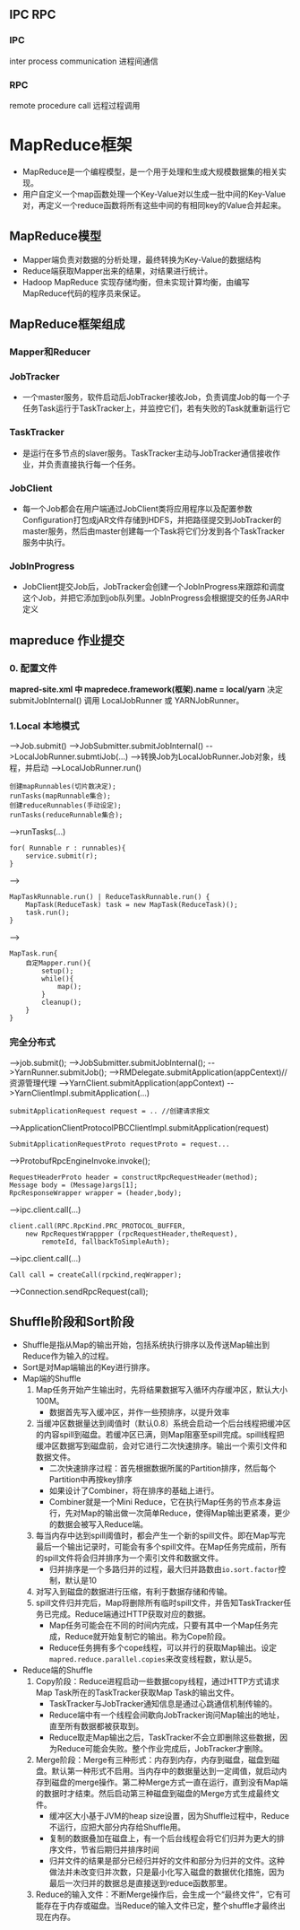 ## IPC  RPC
### IPC
inter process communication 	进程间通信
### RPC
remote procedure call 	远程过程调用
# MapReduce框架
* MapReduce是一个编程模型，是一个用于处理和生成大规模数据集的相关实现。
* 用户自定义一个map函数处理一个Key-Value对以生成一批中间的Key-Value对，再定义一个reduce函数将所有这些中间的有相同key的Value合并起来。
## MapReduce模型
* Mapper端负责对数据的分析处理，最终转换为Key-Value的数据结构
* Reduce端获取Mapper出来的结果，对结果进行统计。
* Hadoop MapReduce 实现存储均衡，但未实现计算均衡，由编写MapReduce代码的程序员来保证。
## MapReduce框架组成
### Mapper和Reducer
### JobTracker
* 一个master服务，软件启动后JobTracker接收Job，负责调度Job的每一个子任务Task运行于TaskTracker上，并监控它们，若有失败的Task就重新运行它
### TaskTracker
* 是运行在多节点的slaver服务。TaskTracker主动与JobTracker通信接收作业，并负责直接执行每一个任务。
### JobClient
* 每一个Job都会在用户端通过JobClient类将应用程序以及配置参数Configuration打包成jAR文件存储到HDFS，并把路径提交到JobTracker的master服务，然后由master创建每一个Task将它们分发到各个TaskTracker服务中执行。
### JobInProgress
* JobClient提交Job后，JobTracker会创建一个JobInProgress来跟踪和调度这个Job，并把它添加到job队列里。JobInProgress会根据提交的任务JAR中定义
## mapreduce 作业提交
### 0. 配置文件
**mapred-site.xml 中 mapredece.framework(框架).name = local/yarn** 决定 submitJobInternal() 调用 LocalJobRunner 或 YARNJobRunner。
### 1.Local 本地模式
  -->Job.submit()
  -->JobSubmitter.submitJobInternal()
  -->LocalJobRunner.submtiJob(...)
  -->转换Job为LocalJobRunner.Job对象，线程，并启动
  -->LocalJobRunner.run()

	创建mapRunnables(切片数决定);
	runTasks(mapRunnable集合);
	创建reduceRunnables(手动设定);
	runTasks(reduceRunnable集合);
  -->runTasks(...)

	for( Runnable r : runnables){
		service.submit(r);
	}
  -->

	MapTaskRunnable.run() | ReduceTaskRunnable.run() {
		MapTask(ReduceTask) task = new MapTask(ReduceTask)();
		task.run();
	}
  -->

	MapTask.run{
		自定Mapper.run(){
			setup();
			while(){
				map();
			}
			cleanup();
		}
	}
### 完全分布式
  -->job.submit();
  -->JobSubmitter.submitJobInternal();
  -->YarnRunner.submitJob();
  -->RMDelegate.submitApplication(appCentext)//资源管理代理
  -->YarnClient.submitApplication(appContext)
  -->YarnClientImpl.submitApplication(...)
	
	submitApplicationRequest request = .. //创建请求报文
  -->ApplicationClientProtocolPBCClientImpl.submitApplication(request)
	
	SubmitApplicationRequestProto requestProto = request...
  -->ProtobufRpcEngineInvoke.invoke();
	
	RequestHeaderProto header = constructRpcRequestHeader(method);
	Message body = (Message)args[1];
	RpcResponseWrapper wrapper = (header,body);
  -->ipc.client.call(...)
	
	client.call(RPC.RpcKind.PRC_PROTOCOL_BUFFER, 
		new RpcRequestWrappper (rpcRequestHeader,theRequest), 
			remoteId, fallbackToSimpleAuth);
  -->ipc.client.call(...)
	
	Call call = createCall(rpckind,reqWrapper);
  -->Connection.sendRpcRequest(call);
## Shuffle阶段和Sort阶段
* Shuffle是指从Map的输出开始，包括系统执行排序以及传送Map输出到Reduce作为输入的过程。
* Sort是对Map端输出的Key进行排序。
* Map端的Shuffle
	1. Map任务开始产生输出时，先将结果数据写入循环内存缓冲区，默认大小100M。
		* 数据首先写入缓冲区，并作一些预排序，以提升效率
	2. 当缓冲区数据量达到阈值时（默认0.8）系统会启动一个后台线程把缓冲区的内容spill到磁盘。若缓冲区已满，则Map阻塞至spill完成。spill线程把缓冲区数据写到磁盘前，会对它进行二次快速排序。输出一个索引文件和数据文件。
		* 二次快速排序过程：首先根据数据所属的Partition排序，然后每个Partition中再按key排序
		* 如果设计了Combiner，将在排序的基础上进行。
		* Combiner就是一个Mini Reduce，它在执行Map任务的节点本身运行，先对Map的输出做一次简单Reduce，使得Map输出更紧凑，更少的数据会被写入Reduce端。
	3. 每当内存中达到spill阈值时，都会产生一个新的spill文件。即在Map写完最后一个输出记录时，可能会有多个spill文件。在Map任务完成前，所有的spill文件将会归并排序为一个索引文件和数据文件。
		* 归并排序是一个多路归并的过程，最大归并路数由`io.sort.factor`控制，默认是10
	4. 对写入到磁盘的数据进行压缩，有利于数据存储和传输。
	5. spill文件归并完后，Map将删除所有临时spill文件，并告知TaskTracker任务已完成。Reduce端通过HTTP获取对应的数据。
		* Map任务可能会在不同的时间内完成，只要有其中一个Map任务完成，Reduce就开始复制它的输出。称为Cope阶段。
		* Reduce任务拥有多个cope线程，可以并行的获取Map输出。设定`mapred.reduce.parallel.copies`来改变线程数，默认是5。
* Reduce端的Shuffle
	1. Copy阶段：Reduce进程启动一些数据copy线程，通过HTTP方式请求Map Task所在的TaskTracker获取Map Task的输出文件。
		* TaskTracker与JobTracker通知信息是通过心跳通信机制传输的。
		* Reduce端中有一个线程会间歇向JobTracker询问Map输出的地址，直至所有数据都被获取到。
		* Reduce取走Map输出之后，TaskTracker不会立即删除这些数据，因为Reduce可能会失败。整个作业完成后，JobTracker才删除。
	2. Merge阶段：Merge有三种形式：内存到内存，内存到磁盘，磁盘到磁盘。默认第一种形式不启用。当内存中的数据量达到一定阈值，就启动内存到磁盘的merge操作。第二种Merge方式一直在运行，直到没有Map端的数据时才结束。然后启动第三种磁盘到磁盘的Merge方式生成最终文件。
		* 缓冲区大小基于JVM的heap size设置，因为Shuffle过程中，Reduce不运行，应把大部分内存给Shuffle用。
		* 复制的数据叠加在磁盘上，有一个后台线程会将它们归并为更大的排序文件，节省后期归并排序时间
		* 归并文件的结果是部分已经归并好的文件和部分为归并的文件。这种做法并未改变归并次数，只是最小化写入磁盘的数据优化措施，因为最后一次归并的数据总是直接送到reduce函数那里。
	3. Reduce的输入文件：不断Merge操作后，会生成一个“最终文件”，它有可能存在于内存或磁盘。当Reduce的输入文件已定，整个shuffle才最终出现在内存。